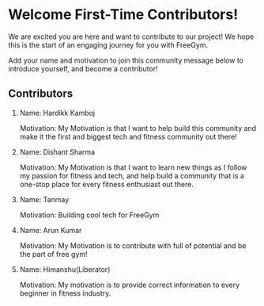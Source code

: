 # Welcome First-Time Contributors!

We are excited you are here and want to contribute to our project! We hope this is the start of an engaging journey for you with FreeGym.  

Add your name and motivation to join this community message below to introduce yourself, and become a contributor!

## Contributors
<ol>
<li>Name: Hardikk Kamboj

Motivation: My Motivation is that I want to help build this community and make it the first and biggest tech and fitness community out there!</li>

<!-- Add Yours Below -> Do not Delete other entries, please be considerate!-->

<li>Name: Dishant Sharma

Motivation: My Motivation is that I want to learn new things as I follow my passion for fitness and tech, and help build a community that is a one-stop place for every fitness enthusiast out there.</li>

<li>Name: Tanmay 
  
Motivation: Building cool tech for FreeGym</li>

<li>Name: Arun Kumar

Motivation: My Motivation is to contribute with full of potential and be the part of free gym!</li>

<li>Name: Himanshu(Liberator)
  
Motivation: My motivation is to provide correct information to every beginner in fitness industry.</li>
</ol>
<!-- copy this and add your

Name: manisha
Motivation: The motivation behind joining a fitness team is to collaborate with like-minded individuals who share a passion for promoting health and wellness
-->
